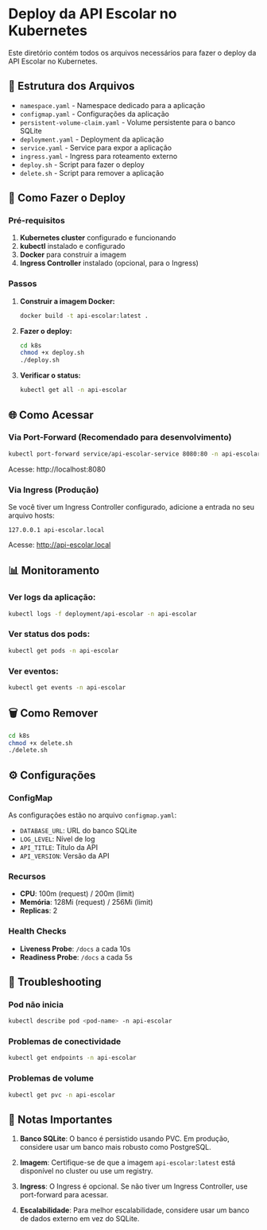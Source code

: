 # Deploy da API Escolar no Kubernetes

Este diretório contém todos os arquivos necessários para fazer o deploy da API Escolar no Kubernetes.

## 📁 Estrutura dos Arquivos

- `namespace.yaml` - Namespace dedicado para a aplicação
- `configmap.yaml` - Configurações da aplicação
- `persistent-volume-claim.yaml` - Volume persistente para o banco SQLite
- `deployment.yaml` - Deployment da aplicação
- `service.yaml` - Service para expor a aplicação
- `ingress.yaml` - Ingress para roteamento externo
- `deploy.sh` - Script para fazer o deploy
- `delete.sh` - Script para remover a aplicação

## 🚀 Como Fazer o Deploy

### Pré-requisitos

1. **Kubernetes cluster** configurado e funcionando
2. **kubectl** instalado e configurado
3. **Docker** para construir a imagem
4. **Ingress Controller** instalado (opcional, para o Ingress)

### Passos

1. **Construir a imagem Docker:**
   ```bash
   docker build -t api-escolar:latest .
   ```

2. **Fazer o deploy:**
   ```bash
   cd k8s
   chmod +x deploy.sh
   ./deploy.sh
   ```

3. **Verificar o status:**
   ```bash
   kubectl get all -n api-escolar
   ```

## 🌐 Como Acessar

### Via Port-Forward (Recomendado para desenvolvimento)
```bash
kubectl port-forward service/api-escolar-service 8080:80 -n api-escolar
```
Acesse: http://localhost:8080

### Via Ingress (Produção)
Se você tiver um Ingress Controller configurado, adicione a entrada no seu arquivo hosts:
```
127.0.0.1 api-escolar.local
```
Acesse: http://api-escolar.local

## 📊 Monitoramento

### Ver logs da aplicação:
```bash
kubectl logs -f deployment/api-escolar -n api-escolar
```

### Ver status dos pods:
```bash
kubectl get pods -n api-escolar
```

### Ver eventos:
```bash
kubectl get events -n api-escolar
```

## 🗑️ Como Remover

```bash
cd k8s
chmod +x delete.sh
./delete.sh
```

## ⚙️ Configurações

### ConfigMap
As configurações estão no arquivo `configmap.yaml`:
- `DATABASE_URL`: URL do banco SQLite
- `LOG_LEVEL`: Nível de log
- `API_TITLE`: Título da API
- `API_VERSION`: Versão da API

### Recursos
- **CPU**: 100m (request) / 200m (limit)
- **Memória**: 128Mi (request) / 256Mi (limit)
- **Replicas**: 2

### Health Checks
- **Liveness Probe**: `/docs` a cada 10s
- **Readiness Probe**: `/docs` a cada 5s

## 🔧 Troubleshooting

### Pod não inicia
```bash
kubectl describe pod <pod-name> -n api-escolar
```

### Problemas de conectividade
```bash
kubectl get endpoints -n api-escolar
```

### Problemas de volume
```bash
kubectl get pvc -n api-escolar
```

## 📝 Notas Importantes

1. **Banco SQLite**: O banco é persistido usando PVC. Em produção, considere usar um banco mais robusto como PostgreSQL.

2. **Imagem**: Certifique-se de que a imagem `api-escolar:latest` está disponível no cluster ou use um registry.

3. **Ingress**: O Ingress é opcional. Se não tiver um Ingress Controller, use port-forward para acessar.

4. **Escalabilidade**: Para melhor escalabilidade, considere usar um banco de dados externo em vez do SQLite. 